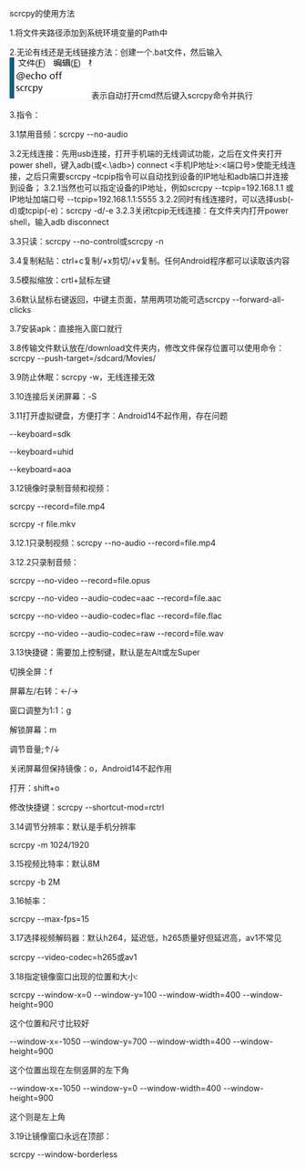 scrcpy的使用方法

1.将文件夹路径添加到系统环境变量的Path中

2.无论有线还是无线链接方法：创建一个.bat文件，然后输入![输入图片说明](图片1.png)表示自动打开cmd然后键入scrcpy命令并执行

3.指令：

3.1禁用音频：scrcpy --no-audio

3.2无线连接：先用usb连接，打开手机端的无线调试功能，之后在文件夹打开power shell，键入adb(或<.\adb>) connect <手机IP地址>:<端口号>使能无线连接，之后只需要scrcpy –tcpip指令可以自动找到设备的IP地址和adb端口并连接到设备；
  3.2.1当然也可以指定设备的IP地址，例如scrcpy --tcpip=192.168.1.1 或IP地址加端口号 --tcpip=192.168.1.1:5555
  3.2.2同时有线连接时，可以选择usb(-d)或tcpip(-e)：scrcpy -d/-e
  3.2.3关闭tcpip无线连接：在文件夹内打开power shell，输入adb disconnect
  
3.3只读：scrcpy --no-control或scrcpy -n

3.4复制粘贴：ctrl+c复制/+x剪切/+v复制。任何Android程序都可以读取该内容

3.5模拟缩放：crtl+鼠标左键

3.6默认鼠标右键返回，中键主页面，禁用两项功能可选scrcpy --forward-all-clicks

3.7安装apk：直接拖入窗口就行

3.8传输文件默认放在/download文件夹内，修改文件保存位置可以使用命令：scrcpy --push-target=/sdcard/Movies/

3.9防止休眠：scrcpy -w，无线连接无效

3.10连接后关闭屏幕：-S

3.11打开虚拟键盘，方便打字：Android14不起作用，存在问题

--keyboard=sdk 

--keyboard=uhid 

--keyboard=aoa  

3.12镜像时录制音频和视频：

scrcpy --record=file.mp4

scrcpy -r file.mkv

3.12.1只录制视频：scrcpy --no-audio --record=file.mp4

3.12.2只录制音频：

scrcpy --no-video --record=file.opus

scrcpy --no-video --audio-codec=aac --record=file.aac

scrcpy --no-video --audio-codec=flac --record=file.flac

scrcpy --no-video --audio-codec=raw --record=file.wav


3.13快捷键：需要加上控制键，默认是左Alt或左Super

切换全屏：f

屏幕左/右转：←/→

窗口调整为1:1：g

解锁屏幕：m

调节音量;↑/↓

关闭屏幕但保持镜像：o，Android14不起作用

打开：shift+o

修改快捷键：scrcpy --shortcut-mod=rctrl

3.14调节分辨率：默认是手机分辨率

scrcpy -m 1024/1920


3.15视频比特率：默认8M

scrcpy -b 2M

3.16帧率：

scrcpy --max-fps=15

3.17选择视频解码器：默认h264，延迟低，h265质量好但延迟高，av1不常见

scrcpy --video-codec=h265或av1

3.18指定镜像窗口出现的位置和大小:

scrcpy --window-x=0 --window-y=100 --window-width=400 --window-height=900

这个位置和尺寸比较好

--window-x=-1050 --window-y=700 --window-width=400 --window-height=900

这个位置出现在左侧竖屏的左下角

--window-x=-1050 --window-y=0 --window-width=400 --window-height=900

这个则是左上角

3.19让镜像窗口永远在顶部：

scrcpy --window-borderless

